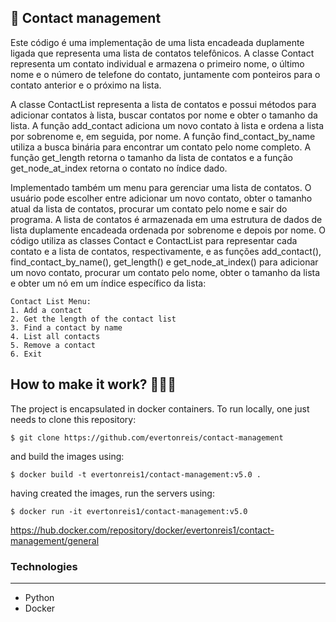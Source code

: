 ## 🧾 Contact management

Este código é uma implementação de uma lista encadeada duplamente ligada que representa uma lista de contatos telefônicos. A classe Contact representa um contato individual e armazena o primeiro nome, o último nome e o número de telefone do contato, juntamente com ponteiros para o contato anterior e o próximo na lista.

A classe ContactList representa a lista de contatos e possui métodos para adicionar contatos à lista, buscar contatos por nome e obter o tamanho da lista. A função add_contact adiciona um novo contato à lista e ordena a lista por sobrenome e, em seguida, por nome. A função find_contact_by_name utiliza a busca binária para encontrar um contato pelo nome completo. A função get_length retorna o tamanho da lista de contatos e a função get_node_at_index retorna o contato no índice dado.

Implementado também um menu para gerenciar uma lista de contatos. O usuário pode escolher entre adicionar um novo contato, obter o tamanho atual da lista de contatos, procurar um contato pelo nome e sair do programa. A lista de contatos é armazenada em uma estrutura de dados de lista duplamente encadeada ordenada por sobrenome e depois por nome. O código utiliza as classes Contact e ContactList para representar cada contato e a lista de contatos, respectivamente, e as funções add_contact(), find_contact_by_name(), get_length() e get_node_at_index() para adicionar um novo contato, procurar um contato pelo nome, obter o tamanho da lista e obter um nó em um índice específico da lista:
```
Contact List Menu:
1. Add a contact
2. Get the length of the contact list
3. Find a contact by name
4. List all contacts
5. Remove a contact
6. Exit
```



## How to make it work? 🧑🏼‍💻

The project is encapsulated in docker containers. To run locally, one just needs to clone this repository:

`$ git clone https://github.com/evertonreis/contact-management`

and build the images using:

`$ docker build -t evertonreis1/contact-management:v5.0 .`

having created the images, run the servers using:

`$ docker run -it evertonreis1/contact-management:v5.0`

https://hub.docker.com/repository/docker/evertonreis1/contact-management/general

### Technologies

---

- Python
- Docker
